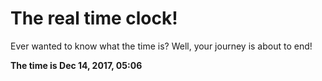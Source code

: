 # The real time clock!

Ever wanted to know what the time is? Well, your journey is about to end!

**The time is Dec 14, 2017, 05:06**